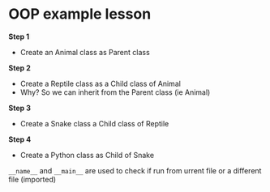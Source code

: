 # OOP example lesson

**Step 1**
- Create an Animal class as Parent class

**Step 2**
- Create a Reptile class as a Child class of Animal
- Why? So we can inherit from the Parent class (ie Animal)

**Step 3**
- Create a Snake class a Child class of Reptile

**Step 4**
- Create a Python class as Child of Snake

````__name__```` and ```__main__``` are used to check if run from urrent file or a different file (imported)